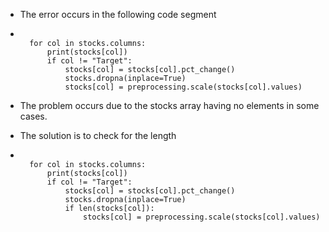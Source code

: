 - The error occurs in the following code segment

- ```

    for col in stocks.columns:
        print(stocks[col])
        if col != "Target":
            stocks[col] = stocks[col].pct_change()
            stocks.dropna(inplace=True)
            stocks[col] = preprocessing.scale(stocks[col].values)
  ```

- The problem occurs due to the stocks array having no elements in some cases.
- The solution is to check for the length

- ```

    for col in stocks.columns:
        print(stocks[col])
        if col != "Target":
            stocks[col] = stocks[col].pct_change()
            stocks.dropna(inplace=True)
            if len(stocks[col]):
                stocks[col] = preprocessing.scale(stocks[col].values)
  ```

